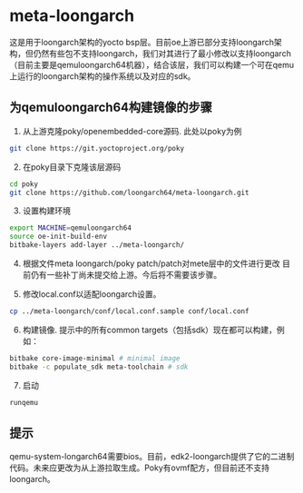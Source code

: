 # meta-loongarch
这是用于loongarch架构的yocto bsp层。目前oe上游已部分支持loongarch架构，但仍然有些包不支持loongarch，我们对其进行了最小修改以支持loongarch（目前主要是qemuloongarch64机器），结合该层，我们可以构建一个可在qemu上运行的loongarch架构的操作系统以及对应的sdk。

## 为qemuloongarch64构建镜像的步骤

1. 从上游克隆poky/openembedded-core源码. 此处以poky为例
```bash
git clone https://git.yoctoproject.org/poky
```

2. 在poky目录下克隆该层源码
```bash
cd poky
git clone https://github.com/loongarch64/meta-loongarch.git
```

3. 设置构建环境
```bash
export MACHINE=qemuloongarch64
source oe-init-build-env
bitbake-layers add-layer ../meta-loongarch/
```

4. 根据文件meta loongarch/poky patch/patch对mete层中的文件进行更改
	目前仍有一些补丁尚未提交给上游。今后将不需要该步骤。

5. 修改local.conf以适配loongarch设置。
```bash
cp ../meta-loongarch/conf/local.conf.sample conf/local.conf
```

6. 构建镜像. 提示中的所有common targets（包括sdk）现在都可以构建，例如：
```bash
bitbake core-image-minimal # minimal image
bitbake -c populate_sdk meta-toolchain # sdk
```
7. 启动
```bash
runqemu
```

## 提示
qemu-system-longarch64需要bios。目前，edk2-loongarch提供了它的二进制代码。未来应更改为从上游拉取生成。Poky有ovmf配方，但目前还不支持loongarch。

